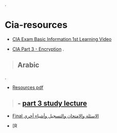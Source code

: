 .

# Cia-resources

- [CIA Exam Basic Information 1st Learning Video](https://www.youtube.com/watch?v=7dXFLxHMyXo&list=PLOZnYgzd90Nlxz5F-OXAfhjAf8HSejo3e&index=5)


- [CIA Part 3 - Encryption](https://www.youtube.com/watch?v=9-ZCCc8iBgk&list=PLf92tuvH8TRJpiVPBE4nv4lkzypGsbF47&index=10)
.

> ## Arabic



.

- [Resources pdf](https://drive.google.com/drive/folders/1HtJHXXDElzbE8Ona1LYReoQtFVV--XsI)

> ## - [part 3 study lecture ](https://www.youtube.com/watch?v=nok4C7z40DU&list=PLaV6uKAVcPkz1V1dKMBJsvJ_r5f1ad9o2)

- [Final   الاسئلة والامتحان والتسجيل وأشياء أخري](https://www.youtube.com/watch?v=msGmLdvKW6w)

- [R
